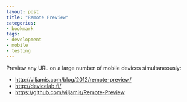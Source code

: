 ```yaml
---
layout: post
title: "Remote Preview"
categories:
- bookmark
tags:
- development
- mobile
- testing
---
```

Preview any URL on a large number of mobile devices simultaneously:
* http://viljamis.com/blog/2012/remote-preview/
* http://devicelab.fi/
* https://github.com/viljamis/Remote-Preview